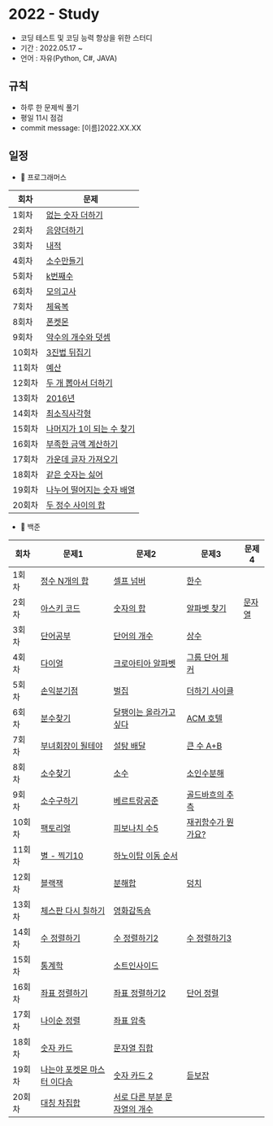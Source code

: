# 2022 - Study
- 코딩 테스트 및 코딩 능력 향상을 위한 스터디
- 기간 : 2022.05.17 ~ 
- 언어 : 자유(Python, C#, JAVA)

## 규칙
- 하루 한 문제씩 풀기
- 평일 11시 점검
- commit message: [이름]2022.XX.XX

## 일정
- 🍞 프로그래머스

|회차|문제|
|------|---|
|1회차|[없는 숫자 더하기](https://programmers.co.kr/learn/courses/30/lessons/86051)|
|2회차|[음양더하기](https://programmers.co.kr/learn/courses/30/lessons/76501)|
|3회차|[내적](https://programmers.co.kr/learn/courses/30/lessons/70128)|
|4회차|[소수만들기](https://programmers.co.kr/learn/courses/30/lessons/12977)|
|5회차|[k번째수](https://programmers.co.kr/learn/courses/30/lessons/42748)|
|6회차|[모의고사](https://programmers.co.kr/learn/courses/30/lessons/42840)|
|7회차|[체육복](https://programmers.co.kr/learn/courses/30/lessons/42862)|
|8회차|[폰켓몬](https://programmers.co.kr/learn/courses/30/lessons/1845)|
|9회차|[약수의 개수와 덧셈](https://programmers.co.kr/learn/courses/30/lessons/77884)|
|10회차|[3진법 뒤집기](https://programmers.co.kr/learn/courses/30/lessons/68935)|
|11회차|[예산](https://programmers.co.kr/learn/courses/30/lessons/12982)|
|12회차|[두 개 뽑아서 더하기](https://programmers.co.kr/learn/courses/30/lessons/68644)|
|13회차|[2016년](https://programmers.co.kr/learn/courses/30/lessons/12901)|
|14회차|[최소직사각형](https://programmers.co.kr/learn/courses/30/lessons/86491)|
|15회차|[나머지가 1이 되는 수 찾기](https://programmers.co.kr/learn/courses/30/lessons/87389)|
|16회차|[부족한 금액 계산하기](https://programmers.co.kr/learn/courses/30/lessons/82612)|
|17회차|[가운데 글자 가져오기](https://programmers.co.kr/learn/courses/30/lessons/12903)|
|18회차|[같은 숫자는 싫어](https://programmers.co.kr/learn/courses/30/lessons/12906)|
|19회차|[나누어 떨어지는 숫자 배열](https://programmers.co.kr/learn/courses/30/lessons/12910)|
|20회차|[두 정수 사이의 합](https://programmers.co.kr/learn/courses/30/lessons/12912)|

- 🥐 백준

|회차|문제1|문제2|문제3|문제4|
|------|---|---|---|---|
|1회차|[정수 N개의 합](https://www.acmicpc.net/problem/15596)|[셀프 넘버](https://www.acmicpc.net/problem/4673)|[한수](https://www.acmicpc.net/problem/1065)|
|2회차|[아스키 코드](https://www.acmicpc.net/problem/11654)|[숫자의 합](https://www.acmicpc.net/problem/11720)|[알파벳 찾기](https://www.acmicpc.net/problem/10809)|[문자열 ](https://www.acmicpc.net/problem/2675)|
|3회차|[단어공부](https://www.acmicpc.net/problem/1157)|[단어의 개수](https://www.acmicpc.net/problem/1152)|[상수](https://www.acmicpc.net/problem/2908)|
|4회차|[다이얼](https://www.acmicpc.net/problem/56227)|[크로아티아 알파벳](https://www.acmicpc.net/problem/2941)|[그룹 단어 체커](https://www.acmicpc.net/problem/1316)|
|5회차|[손익분기점](https://www.acmicpc.net/problem/1712)|[벌집](https://www.acmicpc.net/problem/2292)|[더하기 사이클](https://www.acmicpc.net/problem/1110)|
|6회차|[분수찾기](https://www.acmicpc.net/problem/1193)|[달팽이는 올라가고 싶다](https://www.acmicpc.net/problem/2869)|[ACM 호텔](https://www.acmicpc.net/problem/10250)|
|7회차|[부녀회장이 될테야](https://www.acmicpc.net/problem/2775)|[설탕 배달](https://www.acmicpc.net/problem/2839)|[큰 수 A+B](https://www.acmicpc.net/problem/10757)|
|8회차|[소수찾기](https://www.acmicpc.net/problem/1978)|[소수](https://www.acmicpc.net/problem/2581)|[소인수분해](https://www.acmicpc.net/problem/11653)|
|9회차|[소수구하기](https://www.acmicpc.net/problem/1929)|[베르트랑공준](https://www.acmicpc.net/problem/4948)|[골드바흐의 추측](https://www.acmicpc.net/problem/9020)|
|10회차|[팩토리얼](https://www.acmicpc.net/problem/10872)|[피보나치 수5](https://www.acmicpc.net/problem/10870)|[재귀함수가 뭔가요?](https://www.acmicpc.net/problem/17478)|
|11회차|[별 - 찍기10](https://www.acmicpc.net/problem/2447)|[하노이탑 이동 순서](https://www.acmicpc.net/problem/11729)|
|12회차|[블랙잭](https://www.acmicpc.net/problem/2798)|[분해합](https://www.acmicpc.net/problem/2231)|[덩치](https://www.acmicpc.net/problem/7568)|
|13회차|[체스판 다시 칠하기](https://www.acmicpc.net/problem/1018)|[영화감독숌](https://www.acmicpc.net/problem/1436)|
|14회차|[수 정렬하기](https://www.acmicpc.net/problem/2750)|[수 정렬하기2](https://www.acmicpc.net/problem/2751)|[수 정렬하기3](https://www.acmicpc.net/problem/10989)|
|15회차|[통계학](https://www.acmicpc.net/problem/2108)|[소트인사이드](https://www.acmicpc.net/problem/1427)|
|16회차|[좌표 정렬하기](https://www.acmicpc.net/problem/11650)|[좌표 정렬하기2](https://www.acmicpc.net/problem/11651)|[단어 정렬](https://www.acmicpc.net/problem/1181)|
|17회차|[나이순 정렬](https://www.acmicpc.net/problem/10814)|[좌표 압축](https://www.acmicpc.net/problem/18870)|
|18회차|[숫자 카드](https://www.acmicpc.net/problem/10815)|[문자열 집합](https://www.acmicpc.net/problem/14425)|
|19회차|[나는야 포켓몬 마스터 이다솜](https://www.acmicpc.net/problem/1620)|[숫자 카드 2](https://www.acmicpc.net/problem/10816)|[듣보잡](https://www.acmicpc.net/problem/1764)|
|20회차|[대칭 차집합](https://www.acmicpc.net/problem/1269)|[서로 다른 부분 문자열의 개수](https://www.acmicpc.net/problem/11478)|
